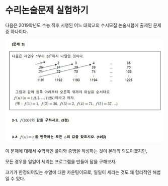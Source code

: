 # 수리논술문제 실험하기

다음은 2019학년도 수능 직후 시행된 어느 대학교의 수시모집 논술시험에 출제된 문제 중 하나이다.

![problem3](images/problem3.png)

이 문제에 대해서 수학적인 풀이와 증명을 작성하는 것이 본래의 의도이겠지만,

모든 경우를 일일이 세리는 프로그램을 만들어 답을 구해보자.

크기가 한정되어있는 수열에 대한 카운팅이므로, 일일이 세리는 것도 꽤 합리적인 해법일 수 있다.



